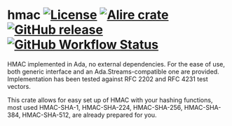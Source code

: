 hmac 
[![License](https://img.shields.io/github/license/AntonMeep/hmac.svg?color=blue)](https://github.com/AntonMeep/hmac/blob/master/LICENSE.txt)
[![Alire crate](https://img.shields.io/endpoint?url=https://alire.ada.dev/badges/hmac.json)](https://alire.ada.dev/crates/hmac.html)
[![GitHub release](https://img.shields.io/github/release/AntonMeep/hmac.svg)](https://github.com/AntonMeep/hmac/releases/latest)
[![GitHub Workflow Status](https://img.shields.io/github/workflow/status/AntonMeep/hmac/Default)](https://github.com/AntonMeep/hmac/actions)
=======

HMAC implemented in Ada, no external dependencies. For the
ease of use, both generic interface and an Ada.Streams-compatible one are
provided. Implementation has been tested against RFC 2202 and RFC 4231
test vectors.

This crate allows for easy set up of HMAC with your hashing functions, most
used HMAC-SHA-1, HMAC-SHA-224, HMAC-SHA-256, HMAC-SHA-384, HMAC-SHA-512, are
already prepared for you.
